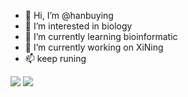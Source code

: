 - 👋 Hi, I’m @hanbuying  
- 👀 I’m interested in biology
- 🌱 I’m currently learning bioinformatic
- 💞️ I’m currently working on XiNing
- 📫 keep runing

<!---
hanbuying/hanbuying is a ✨ special ✨ repository because its `README.md` (this file) appears on your GitHub profile.
You can click the Preview link to take a look at your changes.
--->
![](https://visitor-badge.glitch.me/badge?page_id=hanbuying.readme)
![](http://antzuhl.cn:4000/get/@hanbuying.readme)
